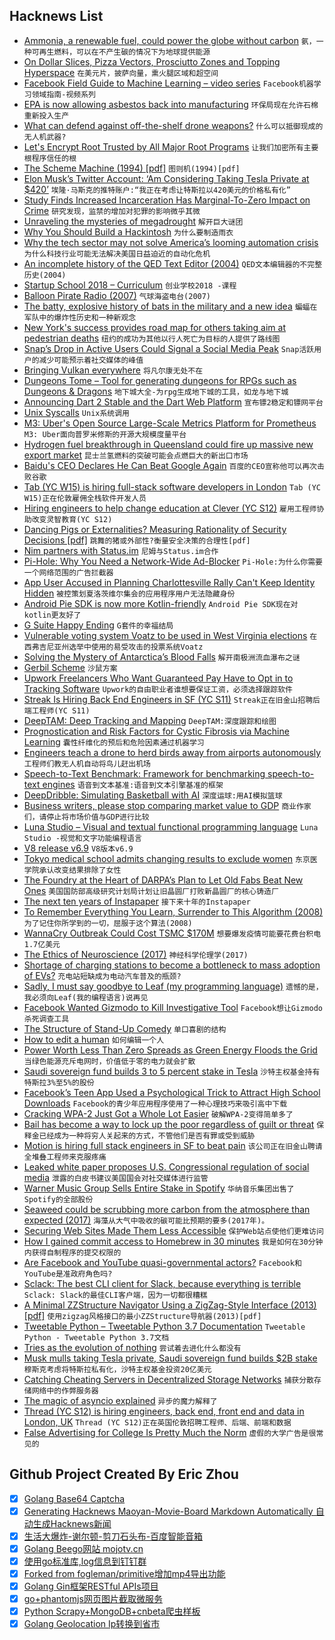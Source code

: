 ## Hacknews List


- [Ammonia, a renewable fuel, could power the globe without carbon](http://www.sciencemag.org/news/2018/07/ammonia-renewable-fuel-made-sun-air-and-water-could-power-globe-without-carbon)  `氨，一种可再生燃料，可以在不产生碳的情况下为地球提供能源`
- [On Dollar Slices, Pizza Vectors, Prosciutto Zones and Topping Hyperspace](https://medium.com/@topos_ai/on-dollar-slices-pizza-vectors-prosciutto-zones-and-topping-hyperspace-f163e7ebbccf)  `在美元片，披萨向量，熏火腿区域和超空间`
- [Facebook Field Guide to Machine Learning – video series](https://research.fb.com/the-facebook-field-guide-to-machine-learning-video-series)  `Facebook机器学习领域指南-视频系列`
- [EPA is now allowing asbestos back into manufacturing](https://archpaper.com/2018/08/epa-asbestos-manufacturing/)  `环保局现在允许石棉重新投入生产`
- [What can defend against off-the-shelf drone weapons?](https://www.dw.com/en/what-can-defend-against-off-the-shelf-drone-weapons/a-44970742)  `什么可以抵御现成的无人机武器?`
- [Let&#39;s Encrypt Root Trusted by All Major Root Programs](https://letsencrypt.org/2018/08/06/trusted-by-all-major-root-programs.html)  `让我们加密所有主要根程序信任的根`
- [The Scheme Machine (1994) [pdf]](http://burgerrg.github.io/TR413.pdf)  `图则机(1994)[pdf]`
- [Elon Musk’s Twitter Account: ‘Am Considering Taking Tesla Private at $420’](https://www.wsj.com/articles/elon-musks-twitter-account-am-considering-taking-tesla-private-at-420-1533661152)  `埃隆·马斯克的推特账户:“我正在考虑让特斯拉以420美元的价格私有化”`
- [Study Finds Increased Incarceration Has Marginal-To-Zero Impact on Crime](https://eji.org/news/study-finds-increased-incarceration-does-not-reduce-crime)  `研究发现，监禁的增加对犯罪的影响微乎其微`
- [Unraveling the mysteries of megadrought](https://physicstoday.scitation.org/doi/10.1063/PT.3.3997)  `解开巨大谜团`
- [Why You Should Build a Hackintosh](https://martinhering.me/post/why-you-should-build-a-hackintosh)  `为什么要制造雨衣`
- [Why the tech sector may not solve America’s looming automation crisis](https://pudding.cool/2018/08/retraining/)  `为什么科技行业可能无法解决美国日益迫近的自动化危机`
- [An incomplete history of the QED Text Editor (2004)](https://www.bell-labs.com/usr/dmr/www/qed.html)  `QED文本编辑器的不完整历史(2004)`
- [Startup School 2018 – Curriculum](https://blog.ycombinator.com/startup-school-2018-curriculum/)  `创业学校2018 -课程`
- [Balloon Pirate Radio (2007)](http://idlewords.com/2007/04/balloon_pirate_radio.htm)  `气球海盗电台(2007)`
- [The batty, explosive history of bats in the military and a new idea](https://www.washingtonpost.com/news/animalia/wp/2018/07/02/the-batty-history-of-bats-in-the-military-and-why-this-new-idea-just-might-work)  `蝙蝠在军队中的爆炸性历史和一种新观念`
- [New York&#39;s success provides road map for others taking aim at pedestrian deaths](https://www.cbc.ca/news/world/new-york-s-vision-zero-success-provides-road-map-for-others-taking-aim-at-pedestrian-deaths-1.4771286)  `纽约的成功为其他以行人死亡为目标的人提供了路线图`
- [Snap’s Drop in Active Users Could Signal a Social Media Peak](https://www.nytimes.com/2018/08/07/technology/snapchat-users.html)  `Snap活跃用户的减少可能预示着社交媒体的峰值`
- [Bringing Vulkan everywhere](http://gfx-rs.github.io/2018/04/09/vulkan-portability.html)  `将凡尔康无处不在`
- [Dungeons Tome – Tool for generating dungeons for RPGs such as Dungeons &amp; Dragons](https://www.dungeonstome.com)  `地下城大全-为rpg生成地下城的工具，如龙与地下城`
- [Announcing Dart 2 Stable and the Dart Web Platform](https://medium.com/dartlang/dart-2-stable-and-the-dart-web-platform-3775d5f8eac7)  `宣布镖2稳定和镖网平台`
- [Unix Syscalls](https://john-millikin.com/unix-syscalls)  `Unix系统调用`
- [M3: Uber&#39;s Open Source Large-Scale Metrics Platform for Prometheus](https://ubr.to/2ALH8Ak)  `M3: Uber面向普罗米修斯的开源大规模度量平台`
- [Hydrogen fuel breakthrough in Queensland could fire up massive new export market](http://www.abc.net.au/news/2018-08-08/hydrogen-fuel-breakthrough-csiro-game-changer-export-potential/10082514)  `昆士兰氢燃料的突破可能会点燃巨大的新出口市场`
- [Baidu&#39;s CEO Declares He Can Beat Google Again](https://www.bloomberg.com/news/articles/2018-08-07/baidu-s-billionaire-ceo-declares-he-can-beat-google-again)  `百度的CEO宣称他可以再次击败谷歌`
- [Tab (YC W15) is hiring full-stack software developers in London](https://jobs.tab.travel/)  `Tab (YC W15)正在伦敦雇佣全栈软件开发人员`
- [Hiring engineers to help change education at  Clever (YC S12)](https://clever.com/about/jobs/software-engineer#gh_jid=5889)  `雇用工程师协助改变灵智教育(YC S12)`
- [Dancing Pigs or Externalities? Measuring Rationality of Security Decisions [pdf]](https://arxiv.org/abs/1805.06542)  `跳舞的猪或外部性?衡量安全决策的合理性[pdf]`
- [Nim partners with Status.im](https://nim-lang.org/blog/2018/08/07/nim-partners-with-status.html?ref=hn)  `尼姆与Status.im合作`
- [Pi-Hole: Why You Need a Network-Wide Ad-Blocker](https://blog.cryptoaustralia.org.au/2018/08/06/why-you-need-network-wide-ad-blocker-pi-hole/)  `Pi-Hole:为什么你需要一个网络范围的广告拦截器`
- [App User Accused in Planning Charlottesville Rally Can&#39;t Keep Identity Hidden](https://www.npr.org/2018/08/07/636308294/judge-app-cant-hide-identity-of-woman-accused-in-planning-charlottesville-rally)  `被控策划夏洛茨维尔集会的应用程序用户无法隐藏身份`
- [Android Pie SDK is now more Kotlin-friendly](https://android-developers.googleblog.com/2018/08/android-pie-sdk-is-now-more-kotlin.html)  `Android Pie SDK现在对kotlin更友好了`
- [G Suite Happy Ending](http://lawgimenez.me/2018/08/07/g-suite-happy-ending/)  `G套件的幸福结局`
- [Vulnerable voting system Voatz to be used in West Virginia elections](https://twitter.com/GossiTheDog/status/1026603800365330432)  `在西弗吉尼亚州选举中使用的易受攻击的投票系统Voatz`
- [Solving the Mystery of Antarctica’s Blood Falls](https://motherboard.vice.com/en_us/article/7xq7ba/scientists-finally-solved-the-mystery-of-antarcticas-blood-falls)  `解开南极洲流血瀑布之谜`
- [Gerbil Scheme](http://hackzen.org/gerbil/)  `沙鼠方案`
- [Upwork Freelancers Who Want Guaranteed Pay Have to Opt in to Tracking Software](https://www.buzzfeednews.com/article/carolineodonovan/upwork-freelancers-work-diary-keystrokes-screenshot)  `Upwork的自由职业者谁想要保证工资，必须选择跟踪软件`
- [Streak Is Hiring Back End Engineers in  SF (YC S11)](https://www.streak.com/careers#BackendEngineer)  `Streak正在旧金山招聘后端工程师(YC S11)`
- [DeepTAM: Deep Tracking and Mapping](https://lmb.informatik.uni-freiburg.de/people/zhouh/deeptam/)  `DeepTAM:深度跟踪和绘图`
- [Prognostication and Risk Factors for Cystic Fibrosis via Machine Learning](https://www.nature.com/articles/s41598-018-29523-2)  `囊性纤维化的预后和危险因素通过机器学习`
- [Engineers teach a drone to herd birds away from airports autonomously](https://techxplore.com/news/2018-08-drone-herd-birds-airports-autonomously.html)  `工程师们教无人机自动将鸟儿赶出机场`
- [Speech-to-Text Benchmark: Framework for benchmarking speech-to-text engines](https://github.com/Picovoice/stt-benchmark)  `语音到文本基准:语音到文本引擎基准的框架`
- [DeepDribble: Simulating Basketball with AI](https://blog.deepmotion.com/2018/08/07/deepdribble-simulating-basketball-with-ai/)  `深度运球:用AI模拟篮球`
- [Business writers, please stop comparing market value to GDP](https://www.cjr.org/business_of_news/business-writers-please-stop-comparing-market-value-to-gdp.php)  `商业作家们，请停止将市场价值与GDP进行比较`
- [Luna Studio – Visual and textual functional programming language](https://github.com/luna/luna-studio)  `Luna Studio -视觉和文字功能编程语言`
- [V8 release v6.9](https://v8project.blogspot.com/2018/08/v8-release-69.html)  `V8版本v6.9`
- [Tokyo medical school admits changing results to exclude women](https://www.theguardian.com/world/2018/aug/08/tokyo-medical-school-admits-changing-results-to-exclude-women)  `东京医学院承认改变结果排除了女性`
- [The Foundry at the Heart of DARPA’s Plan to Let Old Fabs Beat New Ones](https://spectrum.ieee.org/nanoclast/semiconductors/processors/the-foundry-at-the-heart-of-darpas-plan-to-let-old-fabs-beat-new-ones)  `美国国防部高级研究计划局计划让旧晶圆厂打败新晶圆厂的核心铸造厂`
- [The next ten years of Instapaper](http://blog.instapaper.com/post/176732408411)  `接下来十年的Instapaper`
- [To Remember Everything You Learn, Surrender to This Algorithm (2008)](https://www.wired.com/2008/04/ff-wozniak/)  `为了记住你所学到的一切，屈服于这个算法(2008)`
- [WannaCry Outbreak Could Cost TSMC $170M](https://sensorstechforum.com/wannacry-outbreak-tsmc-170-million/)  `想要爆发疫情可能要花费台积电1.7亿美元`
- [The Ethics of Neuroscience (2017)](https://lens.monash.edu/@a-different-lens/2017/12/04/1268065/the-ethics-of-neuroscience)  `神经科学伦理学(2017)`
- [Shortage of charging stations to become a bottleneck to mass adoption of EVs?](https://www.fresnobee.com/news/local/article215854560.html)  `充电站短缺成为电动汽车普及的瓶颈?`
- [Sadly, I must say goodbye to Leaf (my programming language)](https://mortoray.com/2018/08/07/sadly-i-must-say-goodbye-to-leaf-my-programming-language/)  `遗憾的是，我必须向Leaf(我的编程语言)说再见`
- [Facebook Wanted Gizmodo to Kill Investigative Tool](https://gizmodo.com/facebook-wanted-us-to-kill-this-investigative-tool-1826620111)  `Facebook想让Gizmodo杀死调查工具`
- [The Structure of Stand-Up Comedy](https://pudding.cool/2018/02/stand-up/)  `单口喜剧的结构`
- [How to edit a human](https://www.1843magazine.com/features/how-to-edit-a-human)  `如何编辑一个人`
- [Power Worth Less Than Zero Spreads as Green Energy Floods the Grid](https://www.bloomberg.com/news/articles/2018-08-06/negative-prices-in-power-market-as-wind-solar-cut-electricity)  `当绿色能源充斥电网时，价值低于零的电力就会扩散`
- [Saudi sovereign fund builds 3 to 5 percent stake in Tesla](https://www.reuters.com/article/us-tesla-stake/saudi-sovereign-fund-builds-3-to-5-percent-stake-in-tesla-ft-idUSKBN1KS1UG)  `沙特主权基金持有特斯拉3%至5%的股份`
- [Facebook’s Teen App Used a Psychological Trick to Attract High School Downloads](https://www.buzzfeednews.com/article/ryanmac/facebooks-teens-tbh-psychological-trick-memo)  `Facebook的青少年应用程序使用了一种心理技巧来吸引高中下载`
- [Cracking WPA-2 Just Got a Whole Lot Easier](https://medium.com/@billbuchanan_27654/the-beginning-of-the-end-of-wpa-2-cracking-wpa-2-just-got-a-whole-lot-easier-55d7775a7a5a)  `破解WPA-2变得简单多了`
- [Bail has become a way to lock up the poor regardless of guilt or threat](https://www.globalcitizen.org/en/content/its-a-crime-to-be-poor-in-america-bail-reform/)  `保释金已经成为一种将穷人关起来的方式，不管他们是否有罪或受到威胁`
- [Motion is hiring full stack engineers in SF to beat pain](https://motionclinical.com/)  `该公司正在旧金山聘请全堆叠工程师来克服疼痛`
- [Leaked white paper proposes U.S. Congressional regulation of social media](https://www.cjr.org/the_new_gatekeepers/congress-white-paper-platforms.php)  `泄露的白皮书建议美国国会对社交媒体进行监管`
- [Warner Music Group Sells Entire Stake in Spotify](https://variety.com/2018/biz/news/warner-music-group-sells-entire-stake-in-spotify-1202897605/)  `华纳音乐集团出售了Spotify的全部股份`
- [Seaweed could be scrubbing more carbon from the atmosphere than expected (2017)](https://oceana.org/blog/seaweed-could-be-scrubbing-way-more-carbon-atmosphere-we-expected)  `海藻从大气中吸收的碳可能比预期的要多(2017年)。`
- [Securing Web Sites Made Them Less Accessible](https://meyerweb.com/eric/thoughts/2018/08/07/securing-sites-made-them-less-accessible/)  `保护Web站点使他们更难访问`
- [How I gained commit access to Homebrew in 30 minutes](https://medium.com/@vesirin/how-i-gained-commit-access-to-homebrew-in-30-minutes-2ae314df03ab)  `我是如何在30分钟内获得自制程序的提交权限的`
- [Are Facebook and YouTube quasi-governmental actors?](https://www.economist.com/democracy-in-america/2018/08/07/are-facebook-and-youtube-quasi-governmental-actors)  `Facebook和YouTube是准政府角色吗?`
- [Sclack: The best CLI client for Slack, because everything is terrible](https://github.com/haskellcamargo/sclack)  `Sclack: Slack的最佳CLI客户端，因为一切都很糟糕`
- [A Minimal ZZStructure Navigator Using a ZigZag-Style Interface (2013) [pdf]](http://www.lord-enki.net/ZigZagProject.pdf)  `使用zigzag风格接口的最小ZZStructure导航器(2013)[pdf]`
- [Tweetable Python – Tweetable Python 3.7 Documentation](https://books.agiliq.com/projects/tweetable-python/en/latest/)  `Tweetable Python - Tweetable Python 3.7文档`
- [Tries as the evolution of nothing](http://wordsandbuttons.online/tries_as_the_evolution_of_nothing.html)  `尝试着去进化什么都没有`
- [Musk mulls taking Tesla private, Saudi sovereign fund builds $2B stake](https://www.bloomberg.com/news/articles/2018-08-07/tesla-jumps-on-report-of-saudis-building-about-2-billion-stake)  `穆斯克考虑将特斯拉私有化，沙特主权基金投资20亿美元`
- [Catching Cheating Servers in Decentralized Storage Networks](http://hackingdistributed.com/2018/08/06/PIEs/)  `捕获分散存储网络中的作弊服务器`
- [The magic of asyncio explained](https://hackernoon.com/a-simple-introduction-to-pythons-asyncio-595d9c9ecf8c)  `异步的魔力解释了`
- [Thread (YC S12) is hiring engineers, back end, front end and data in London, UK](https://www.thread.com/jobs)  `Thread (YC S12)正在英国伦敦招聘工程师、后端、前端和数据`
- [False Advertising for College Is Pretty Much the Norm](https://www.bloomberg.com/view/articles/2018-08-07/for-profit-colleges-aren-t-the-only-ones-with-false-advertising)  `虚假的大学广告是很常见的`

## Github Project Created By Eric Zhou

- [x] [Golang Base64 Captcha](https://github.com/mojocn/base64Captcha)
- [x] [Generating Hacknews Maoyan-Movie-Board Markdown Automatically 自动生成Hacknews新闻](https://github.com/dejavuzhou/md-genie)
- [x] [生活大爆炸-谢尔顿-剪刀石头布-百度智能音箱](https://github.com/mojocn/dueros-bang-game)
- [x] [Golang Beego网站 mojotv.cn](https://github.com/mojocn/www.mojotv.cn)
- [x] [使用go标准库,log信息到钉钉群](https://github.com/mojocn/dooger)
- [x] [Forked from fogleman/primitive增加mp4导出功能](https://github.com/mojocn/primitive)
- [x] [Golang Gin框架RESTful APIs项目](https://github.com/JJJJJJJerk/ezier-golang-web-api-framework)
- [x] [go+phantomjs网页图片截取微服务](https://github.com/mojocn/screen_shot)
- [x] [Python Scrapy+MongoDB+cnbeta爬虫样板](https://github.com/mojocn/scrapy_mongodb_boilerplate_cnbeta)
- [x] [Golang Geolocation Ip转换到省市](https://github.com/mojocn/ip2location)